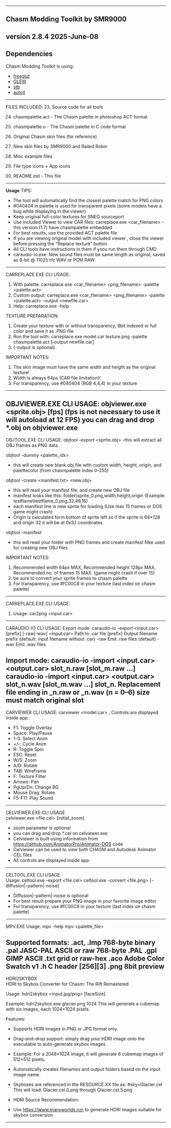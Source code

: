 --------------------------------------------------------------------------------
Chasm Modding Toolkit by SMR9000
--------------------------------------------------------------------------------
version 2.8.4 2025-June-08
--------------------------------------------------------------------------------
Dependencies
--------------------------------------------------------------------------------
Chasm Modding Toolkit is using:
- [freeglut](https://github.com/freeglut/freeglut)
- [GLEW](https://glew.sourceforge.net)
- [stb](https://github.com/nothings/stb)
- [autoit](https://www.autoitscript.com/site/)
--------------------------------------------------------------------------------
FILES INCLUDED:
23. Source code for all tools

24. chasmpalette.act - The Chasm palette in photoshop ACT format
25. chasmpalette.o - The Chasm palette in C code format

26. Original Chasm skin files (for reference)
27. New skin files by SMR9000 and Railed Robin
28. Misc example files
29. File type icons + App icons
30. README.md - This file
--------------------------------------------------------------------------------
**Usage**
TIPS:
- The tool will automatically find the closest palette match for PNG colors
- #040404 in palette is used for transparent pixels (some models have a bug while displaying in the viewer)
- Keep original full-color textures for SNEG sourceport
- Use included Viewer to view CAR files: carreplace.exe <car_filename> - this version (1.7) have chasmpalette embedded
- For best results, use the provided ACT palette file
- If you are viewing original model with included viewer , close the viewer before pressing the "Replace texture" button
- All CLI tools have instructions in them if yxou run them through CMD
- caraudio-io.exe: New sound files must be same length as original, saved as 8-bit @ 11025 Hz WAV or PCM RAW

--------------------------------------------------------------------------------
CARREPLACE.EXE CLI USAGE:
1. With palette: carreplace.exe <car_filename> <png_filename> -palette <palette.act>
2. Custom output: carreplace.exe <car_filename> <png_filename> -palette <palette.act> -output <newfile.car>
3. Help: carreplace.exe -help

TEXTURE PREPARATION:
1. Create your texture with or without transparency, 8bit indexed or full color and save it as .PNG file 
2. Run the tool with: carreplace.exe model.car texture.png -palette chasmpalette.act [-output newfile.car] 
3. (-output is optional)

IMPORTANT NOTES:
1. The skin image must have the same width and height as the original texture!
2. Width is always 64px (CAR file limitation)!
3. For transparency, use #040404 (RGB 4,4,4) in your texture

--------------------------------------------------------------------------------
OBJVIEWER.EXE CLI USAGE:
objviewer.exe <sprite.obj> [fps] (fps is not necessary to use it will autoload at 12 FPS)
you can drag and drop *.obj on objviewer.exe
--------------------------------------------------------------------------------

OBJTOOL.EXE CLI USAGE:
objtool -export   <sprite.obj>
-this will extract all OBJ frames as PNG data

objtool -dummy    <w> <h> <origin> <frames> <palette_idx>
- this will create new blank.obj file with custom width, height, origin, and palettecolor (from chasmpalette index 0-255)

objtool -create   <manifest.txt> <new.obj>
- this will read your manifest file, and create new OBJ file
- manifest looks like this: folder\sprite_0.png,width,height,origin (Example: testflame\testflame_0.png,32,48,16)
- each manifest line is new sprite for loading (Use max 15 frames or DOS game might crash)
- Origin is calculated form bottom of sprite left so if the sprite is 64*128 and origin 32 it will be at 0x32 coordinates

objtool -manifest <folder>
- this will read your folder with PNG frames and create manifest filke used for creating new OBJ files

IMPORTANT NOTES:
1. Recommended width 64px MAX, Recommended height 128px MAX, Recommended no. of frames 15 MAX. (game might crash if over 15)
2. be sure to convert your sprite frames to chasm palette
3. For transparency, use #fC00C8 in your texture (last index on chasm palette)

------------------------------
CARREPLACE.EXE CLI USAGE:
1. Usage: car2png <input.car>
------------------------------
CARAUDIO-IO CLI USAGE:
Export mode:
caraudio-io -export <input.car> [prefix] [-raw|-wav]
<input.car>   Path to .car file
[prefix]      Output filename prefix (default: input filename without .car)
-raw          Emit .raw files (default)
-wav          Emit .wav files

Import mode:
caraudio-io -import <input.car> <output.car> slot_n.raw [slot_m.raw ...]
caraudio-io -import <input.car> <output.car> slot_n.wav [slot_m.wav ...]
slot_n.<ext>  Replacement file ending in _n.raw or _n.wav (n = 0–6)
size must match original slot
------------------------------
CARVIEWER CLI USAGE:
carviewer <model.car> , Controls are displayed inside app:
- F1: Toggle Overlay
- Space: Play/Pause
- 1-0: Select Anim
- +/-: Cycle Anim
- R: Toggle Spin
- ESC: Reset
- W/S: Zoom
- A/D: Rotate
- TAB: Wireframe
- F: Texture Filter
- Arrows: Pan
- PgUp/Dn: Change BG
- Mouse Drag: Rotate
- F5-F11: Play Sound
------------------------------
CELVIEWER.EXE CLI USAGE  
celviewer.exe <file.cel> [initial_zoom] 
- zoom parameter is optional
- you can drag and drop *.cel on celviewer.exe
- Celviewer is built using information from https://github.com/AnimatorPro/Animator-DOS code
- Celviewer can be used to view both CHASM and Autodesk Animator CEL files
- All controls are displayed inside app:
------------------------------
CELTOOL.EXE CLI USAGE  
Usage:
celtool.exe -export <file.cel>
celtool.exe -convert <file.png> [-diffusion|-pattern|-noise]
- Diffusion|-pattern|-noise is optional
- For best result prepare your PNG image in your favorite image editor
- For transparency, use #fC00C8 in your texture (last index on chasm palette)
--------------------------------------------------------------------------------
MPV.EXE
Usage:
mpv -help
mpv <palette_file>

Supported formats:
  .act, .lmp    768-byte binary
  .pal          JASC-PAL ASCII or raw 768-byte .PAL
  .gpl          GIMP ASCII
  .txt          grid or raw-hex
  .aco          Adobe Color Swatch v1
  .h            C header [256][3]
  .png    8bit preview
--------------------------------------------------------------------------------
HDRI2SKYBOX  
HDRI to Skybox Converter for Chasm: The Rift Remastered

Usage:
  hdri2skybox <input.jpg/png> [faceSize]

Example:
  hdri2skybox.exe glacier.png 1024
  This will generate a cubemap with six images, each 1024×1024 pixels.

Features:
- Supports HDRI images in PNG or JPG format only.
- Drag-and-drop support: simply drag your HDRI image onto the executable to auto-generate skybox images.
- Example: For a 2048×1024 image, it will generate 6 cubemap images of 512×512 pixels.
- Automatically creates filenames and output folders based on the input image name.
- Skyboxes are referenced in the RESOURCE.XX file as: #sky=Glacier.cel
  This will load: Glacier.cel.0.png through Glacier.cel.5.png

- HDRI Source Recommendation:
- Use https://www.manyworlds.run to generate HDRI images suitable for skybox conversion.
--------------------------------------------------------------------------------
